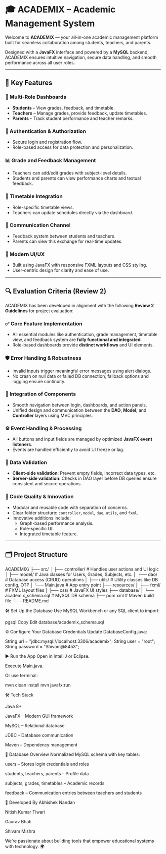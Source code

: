 # 🎓 ACADEMIX – Academic Management System

Welcome to **ACADEMIX** — your all-in-one academic management platform built for seamless collaboration among students, teachers, and parents.

Designed with a **JavaFX** interface and powered by a **MySQL** backend, ACADEMIX ensures intuitive navigation, secure data handling, and smooth performance across all user roles.

---

## 🌟 Key Features

### 👥 Multi-Role Dashboards
- **Students** – View grades, feedback, and timetable.
- **Teachers** – Manage grades, provide feedback, update timetables.
- **Parents** – Track student performance and teacher remarks.

### 🔐 Authentication & Authorization
- Secure login and registration flow.
- Role-based access for data protection and personalization.

### 📊 Grade and Feedback Management
- Teachers can add/edit grades with subject-level details.
- Students and parents can view performance charts and textual feedback.

### 📆 Timetable Integration
- Role-specific timetable views.
- Teachers can update schedules directly via the dashboard.

### 💬 Communication Channel
- Feedback system between students and teachers.
- Parents can view this exchange for real-time updates.

### 🧭 Modern UI/UX
- Built using JavaFX with responsive FXML layouts and CSS styling.
- User-centric design for clarity and ease of use.

---

## 🔍 Evaluation Criteria (Review 2)

ACADEMIX has been developed in alignment with the following **Review 2 Guidelines** for project evaluation:

### ✅ Core Feature Implementation
- All essential modules like authentication, grade management, timetable view, and feedback system are **fully functional and integrated**.
- Role-based dashboards provide **distinct workflows** and UI elements.

### 🛡️ Error Handling & Robustness
- Invalid inputs trigger meaningful error messages using alert dialogs.
- No crash on null data or failed DB connection; fallback options and logging ensure continuity.

### 🔗 Integration of Components
- Smooth navigation between login, dashboards, and action panels.
- Unified design and communication between the **DAO**, **Model**, and **Controller** layers using MVC principles.

### ⚙️ Event Handling & Processing
- All buttons and input fields are managed by optimized **JavaFX event listeners**.
- Events are handled efficiently to avoid UI freeze or lag.

### 🧮 Data Validation
- **Client-side validation**: Prevent empty fields, incorrect data types, etc.
- **Server-side validation**: Checks in DAO layer before DB queries ensure consistent and secure operations.

### 🧹 Code Quality & Innovation
- Modular and reusable code with separation of concerns.
- Clear folder structure: `controller`, `model`, `dao`, `utils`, and `fxml`.
- Innovative additions include:
  - Graph-based performance analysis.
  - Role-specific UI.
  - Integrated timetable feature.

---

## 🗂️ Project Structure

ACADEMIX/
├── src/
│ ├── controller/ # Handles user actions and UI logic
│ ├── model/ # Java classes for Users, Grades, Subjects, etc.
│ ├── dao/ # Database access (CRUD) operations
│ ├── utils/ # Utility classes like DB config, OTP
│ └── Main.java # App entry point
├── resources/
│ ├── fxml/ # FXML layout files
│ ├── css/ # JavaFX UI styles
├── database/
│ └── academix_schema.sql # MySQL DB schema
├── pom.xml # Maven build file
└── README.md



🛠️ Set Up the Database
Use MySQL Workbench or any SQL client to import:

pgsql
Copy
Edit
database/academix_schema.sql


⚙️ Configure Your Database Credentials
Update DatabaseConfig.java:

String url = "jdbc:mysql://localhost:3306/academix";
String user = "root";
String password = "Shivam@8453";


▶️ Run the App
Open in IntelliJ or Eclipse.

Execute Main.java.

Or use terminal:


mvn clean install
mvn javafx:run


🛠️ Tech Stack

Java 8+

JavaFX – Modern GUI framework

MySQL – Relational database

JDBC – Database communication

Maven – Dependency management



📃 Database Overview
Normalized MySQL schema with key tables:

users – Stores login credentials and roles

students, teachers, parents – Profile data

subjects, grades, timetables – Academic records

feedback – Communication entries between teachers and students



👥 Developed By
Abhishek Nandan

Nitish Kumar Tiwari

Gaurav Bhati

Shivam Mishra

We’re passionate about building tools that empower educational systems with technology. 🌍

